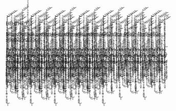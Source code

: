 HEHEHE
1̶̨̢̛͇̭̥̲̗̥̤̠̰̲͚̮̙̟͚̪͔̰̮͇̹͚̥̩̝̳̦̥̺̜̥̲̰͇̮̭̯̟̟͕͚̥̪͈̰̿̔̈́̓̌̽́̂̈́̀̀̿̌̑́̔̈́̆̓̏̈̓̍̄̋̇̃̍̈͛̀̆̊̒̄̂̇͛̍̽̈́͛̅͗̒̓͘͘̕̕̚͝ͅ

https://github.com/user-attachments/assets/a363a9ca-96a9-4be9-a60a-d6eb269d135c   

r̷̡̡̡̛̟͕̼̘̮̤̠͖̫̪͈̼͎̘͔̩̤̱̹̱̞͎̼͇̹̮̥͎̫̠͇̰̼̄̔̈́̀́̉̽̈́̏̀͗̀̋̒͗̄̓̀͐̈͛̈̓̂͗̒̓̕͘͘͜͝ͅͅa̷͖̺̻͇̻͗̾̀̊̈́͜ͅB̸̡̨̧̧̧̼̹̺͉̦͓̮̟̖̥̲̞̻̼̹̈́̆̎̃̊̂͒̋̋̊̑̏̇̄́̋̍̅͂͊̓̊̀̏̏̌̈́̓͗̀̑̕̚͘͜͝͝͝ŗ̸̢̢͓̬͖̟̘̪͖̻̲̫̱̜̠̙̠͐̒̓͂̄̋̀͛͊͗̑̏̌̌̊̀̓͂͗̅̍̎̓̐̾̑̉̄͗̚͘͘̕͜͜͝ì̶̡̠̬̱̰̫͎̙̗̖̦͚̥̟̰̠̼̤͇̝̈̍̇̆͗͂̌͐̇̍̔͗͛̏͑͛̾͒͑̀͐̉̿̿͗̀͘͜͝͝͠͝͠ͅn̵̨̧̡̧̡̡͔̻͔͚̼͖͙̰͚̼̬͇̱̟̦̻̭̠̩͉̗͉̈͒̊̽͊̽͌̀́̈́͜͜͝c̴̢̝̮̲̖̳͎̲͔̗̦̪̜̔̈́͆͗͑̓͊̌̔̌͒̓̄̈́̎̌̒̀͗͌̎̏̍͐̀̀̈͘͠͝a̵̡̢̢̛̹͍̣̲͓͙̫̦̠̤̣̩̠͖̣͍̪̯̦̦̠̻̼̬̬̞̘̼̘͛̃̐͐͋̑́̈́̐͂̌̈̀̀̓̍̄̽̏̉̓̂́̈́̑̑͂̀̉̒́̇̈́͝͝͝ͅd̵͍̗̱̖̺͚̩͇̰̹͎͖͇̦̝̥͉͎͓̀̓͂̂͜ͅȩ̴̨̢̤͔̩̘̹̜̹̠͔̰̮̭̗̻̯̱̫͕̘̜̤̲̯̞̉̓̒̎̔̿̑̓͐̾̕͠ï̷̧̢̘̳̘̥̙̺͓͇̟̪͉͍̘̬̕r̷̡̡̡̛̟͕̼̘̮̤̠͖̫̪͈̼͎̘͔̩̤̱̹̱̞͎̼͇̹̮̥͎̫̠͇̰̼̄̔̈́̀́̉̽̈́̏̀͗̀̋̒͗̄̓̀͐̈͛̈̓̂͗̒̓̕͘͘͜͝ͅͅa̷͖̺̻͇̻͗̾̀̊̈́͜ͅB̸̡̨̧̧̧̼̹̺͉̦͓̮̟̖̥̲̞̻̼̹̈́̆̎̃̊̂͒̋̋̊̑̏̇̄́̋̍̅͂͊̓̊̀̏̏̌̈́̓͗̀̑̕̚͘͜͝͝͝ŗ̸̢̢͓̬͖̟̘̪͖̻̲̫̱̜̠̙̠͐̒̓͂̄̋̀͛͊͗̑̏̌̌̊̀̓͂͗̅̍̎̓̐̾̑̉̄͗̚͘͘̕͜͜͝ì̶̡̠̬̱̰̫͎̙̗̖̦͚̥̟̰̠̼̤͇̝̈̍̇̆͗͂̌͐̇̍̔͗͛̏͑͛̾͒͑̀͐̉̿̿͗̀͘͜͝͝͠͝͠ͅn̵̨̧̡̧̡̡͔̻͔͚̼͖͙̰͚̼̬͇̱̟̦̻̭̠̩͉̗͉̈͒̊̽͊̽͌̀́̈́͜͜͝c̴̢̝̮̲̖̳͎̲͔̗̦̪̜̔̈́͆͗͑̓͊̌̔̌͒̓̄̈́̎̌̒̀͗͌̎̏̍͐̀̀̈͘͠͝a̵̡̢̢̛̹͍̣̲͓͙̫̦̠̤̣̩̠͖̣͍̪̯̦̦̠̻̼̬̬̞̘̼̘͛̃̐͐͋̑́̈́̐͂̌̈̀̀̓̍̄̽̏̉̓̂́̈́̑̑͂̀̉̒́̇̈́͝͝͝ͅd̵͍̗̱̖̺͚̩͇̰̹͎͖͇̦̝̥͉͎͓̀̓͂̂͜ͅȩ̴̨̢̤͔̩̘̹̜̹̠͔̰̮̭̗̻̯̱̫͕̘̜̤̲̯̞̉̓̒̎̔̿̑̓͐̾̕͠ï̷̧̢̘̳̘̥̙̺͓͇̟̪͉͍̘̬̕r̷̡̡̡̛̟͕̼̘̮̤̠͖̫̪͈̼͎̘͔̩̤̱̹̱̞͎̼͇̹̮̥͎̫̠͇̰̼̄̔̈́̀́̉̽̈́̏̀͗̀̋̒͗̄̓̀͐̈͛̈̓̂͗̒̓̕͘͘͜͝ͅͅa̷͖̺̻͇̻͗̾̀̊̈́͜ͅB̸̡̨̧̧̧̼̹̺͉̦͓̮̟̖̥̲̞̻̼̹̈́̆̎̃̊̂͒̋̋̊̑̏̇̄́̋̍̅͂͊̓̊̀̏̏̌̈́̓͗̀̑̕̚͘͜͝͝͝ŗ̸̢̢͓̬͖̟̘̪͖̻̲̫̱̜̠̙̠͐̒̓͂̄̋̀͛͊͗̑̏̌̌̊̀̓͂͗̅̍̎̓̐̾̑̉̄͗̚͘͘̕͜͜͝ì̶̡̠̬̱̰̫͎̙̗̖̦͚̥̟̰̠̼̤͇̝̈̍̇̆͗͂̌͐̇̍̔͗͛̏͑͛̾͒͑̀͐̉̿̿͗̀͘͜͝͝͠͝͠ͅn̵̨̧̡̧̡̡͔̻͔͚̼͖͙̰͚̼̬͇̱̟̦̻̭̠̩͉̗͉̈͒̊̽͊̽͌̀́̈́͜͜͝c̴̢̝̮̲̖̳͎̲͔̗̦̪̜̔̈́͆͗͑̓͊̌̔̌͒̓̄̈́̎̌̒̀͗͌̎̏̍͐̀̀̈͘͠͝a̵̡̢̢̛̹͍̣̲͓͙̫̦̠̤̣̩̠͖̣͍̪̯̦̦̠̻̼̬̬̞̘̼̘͛̃̐͐͋̑́̈́̐͂̌̈̀̀̓̍̄̽̏̉̓̂́̈́̑̑͂̀̉̒́̇̈́͝͝͝ͅd̵͍̗̱̖̺͚̩͇̰̹͎͖͇̦̝̥͉͎͓̀̓͂̂͜ͅȩ̴̨̢̤͔̩̘̹̜̹̠͔̰̮̭̗̻̯̱̫͕̘̜̤̲̯̞̉̓̒̎̔̿̑̓͐̾̕͠ï̷̧̢̘̳̘̥̙̺͓͇̟̪͉͍̘̬̕r̷̡̡̡̛̟͕̼̘̮̤̠͖̫̪͈̼͎̘͔̩̤̱̹̱̞͎̼͇̹̮̥͎̫̠͇̰̼̄̔̈́̀́̉̽̈́̏̀͗̀̋̒͗̄̓̀͐̈͛̈̓̂͗̒̓̕͘͘͜͝ͅͅa̷͖̺̻͇̻͗̾̀̊̈́͜ͅB̸̡̨̧̧̧̼̹̺͉̦͓̮̟̖̥̲̞̻̼̹̈́̆̎̃̊̂͒̋̋̊̑̏̇̄́̋̍̅͂͊̓̊̀̏̏̌̈́̓͗̀̑̕̚͘͜͝͝͝ŗ̸̢̢͓̬͖̟̘̪͖̻̲̫̱̜̠̙̠͐̒̓͂̄̋̀͛͊͗̑̏̌̌̊̀̓͂͗̅̍̎̓̐̾̑̉̄͗̚͘͘̕͜͜͝ì̶̡̠̬̱̰̫͎̙̗̖̦͚̥̟̰̠̼̤͇̝̈̍̇̆͗͂̌͐̇̍̔͗͛̏͑͛̾͒͑̀͐̉̿̿͗̀͘͜͝͝͠͝͠ͅn̵̨̧̡̧̡̡͔̻͔͚̼͖͙̰͚̼̬͇̱̟̦̻̭̠̩͉̗͉̈͒̊̽͊̽͌̀́̈́͜͜͝c̴̢̝̮̲̖̳͎̲͔̗̦̪̜̔̈́͆͗͑̓͊̌̔̌͒̓̄̈́̎̌̒̀͗͌̎̏̍͐̀̀̈͘͠͝a̵̡̢̢̛̹͍̣̲͓͙̫̦̠̤̣̩̠͖̣͍̪̯̦̦̠̻̼̬̬̞̘̼̘͛̃̐͐͋̑́̈́̐͂̌̈̀̀̓̍̄̽̏̉̓̂́̈́̑̑͂̀̉̒́̇̈́͝͝͝ͅd̵͍̗̱̖̺͚̩͇̰̹͎͖͇̦̝̥͉͎͓̀̓͂̂͜ͅȩ̴̨̢̤͔̩̘̹̜̹̠͔̰̮̭̗̻̯̱̫͕̘̜̤̲̯̞̉̓̒̎̔̿̑̓͐̾̕͠ï̷̧̢̘̳̘̥̙̺͓͇̟̪͉͍̘̬̕r̷̡̡̡̛̟͕̼̘̮̤̠͖̫̪͈̼͎̘͔̩̤̱̹̱̞͎̼͇̹̮̥͎̫̠͇̰̼̄̔̈́̀́̉̽̈́̏̀͗̀̋̒͗̄̓̀͐̈͛̈̓̂͗̒̓̕͘͘͜͝ͅͅa̷͖̺̻͇̻͗̾̀̊̈́͜ͅB̸̡̨̧̧̧̼̹̺͉̦͓̮̟̖̥̲̞̻̼̹̈́̆̎̃̊̂͒̋̋̊̑̏̇̄́̋̍̅͂͊̓̊̀̏̏̌̈́̓͗̀̑̕̚͘͜͝͝͝ŗ̸̢̢͓̬͖̟̘̪͖̻̲̫̱̜̠̙̠͐̒̓͂̄̋̀͛͊͗̑̏̌̌̊̀̓͂͗̅̍̎̓̐̾̑̉̄͗̚͘͘̕͜͜͝ì̶̡̠̬̱̰̫͎̙̗̖̦͚̥̟̰̠̼̤͇̝̈̍̇̆͗͂̌͐̇̍̔͗͛̏͑͛̾͒͑̀͐̉̿̿͗̀͘͜͝͝͠͝͠ͅn̵̨̧̡̧̡̡͔̻͔͚̼͖͙̰͚̼̬͇̱̟̦̻̭̠̩͉̗͉̈͒̊̽͊̽͌̀́̈́͜͜͝c̴̢̝̮̲̖̳͎̲͔̗̦̪̜̔̈́͆͗͑̓͊̌̔̌͒̓̄̈́̎̌̒̀͗͌̎̏̍͐̀̀̈͘͠͝a̵̡̢̢̛̹͍̣̲͓͙̫̦̠̤̣̩̠͖̣͍̪̯̦̦̠̻̼̬̬̞̘̼̘͛̃̐͐͋̑́̈́̐͂̌̈̀̀̓̍̄̽̏̉̓̂́̈́̑̑͂̀̉̒́̇̈́͝͝͝ͅd̵͍̗̱̖̺͚̩͇̰̹͎͖͇̦̝̥͉͎͓̀̓͂̂͜ͅȩ̴̨̢̤͔̩̘̹̜̹̠͔̰̮̭̗̻̯̱̫͕̘̜̤̲̯̞̉̓̒̎̔̿̑̓͐̾̕͠ï̷̧̢̘̳̘̥̙̺͓͇̟̪͉͍̘̬̕r̷̡̡̡̛̟͕̼̘̮̤̠͖̫̪͈̼͎̘͔̩̤̱̹̱̞͎̼͇̹̮̥͎̫̠͇̰̼̄̔̈́̀́̉̽̈́̏̀͗̀̋̒͗̄̓̀͐̈͛̈̓̂͗̒̓̕͘͘͜͝ͅͅa̷͖̺̻͇̻͗̾̀̊̈́͜ͅB̸̡̨̧̧̧̼̹̺͉̦͓̮̟̖̥̲̞̻̼̹̈́̆̎̃̊̂͒̋̋̊̑̏̇̄́̋̍̅͂͊̓̊̀̏̏̌̈́̓͗̀̑̕̚͘͜͝͝͝ŗ̸̢̢͓̬͖̟̘̪͖̻̲̫̱̜̠̙̠͐̒̓͂̄̋̀͛͊͗̑̏̌̌̊̀̓͂͗̅̍̎̓̐̾̑̉̄͗̚͘͘̕͜͜͝ì̶̡̠̬̱̰̫͎̙̗̖̦͚̥̟̰̠̼̤͇̝̈̍̇̆͗͂̌͐̇̍̔͗͛̏͑͛̾͒͑̀͐̉̿̿͗̀͘͜͝͝͠͝͠ͅn̵̨̧̡̧̡̡͔̻͔͚̼͖͙̰͚̼̬͇̱̟̦̻̭̠̩͉̗͉̈͒̊̽͊̽͌̀́̈́͜͜͝c̴̢̝̮̲̖̳͎̲͔̗̦̪̜̔̈́͆͗͑̓͊̌̔̌͒̓̄̈́̎̌̒̀͗͌̎̏̍͐̀̀̈͘͠͝a̵̡̢̢̛̹͍̣̲͓͙̫̦̠̤̣̩̠͖̣͍̪̯̦̦̠̻̼̬̬̞̘̼̘͛̃̐͐͋̑́̈́̐͂̌̈̀̀̓̍̄̽̏̉̓̂́̈́̑̑͂̀̉̒́̇̈́͝͝͝ͅd̵͍̗̱̖̺͚̩͇̰̹͎͖͇̦̝̥͉͎͓̀̓͂̂͜ͅȩ̴̨̢̤͔̩̘̹̜̹̠͔̰̮̭̗̻̯̱̫͕̘̜̤̲̯̞̉̓̒̎̔̿̑̓͐̾̕͠ï̷̧̢̘̳̘̥̙̺͓͇̟̪͉͍̘̬̕r̷̡̡̡̛̟͕̼̘̮̤̠͖̫̪͈̼͎̘͔̩̤̱̹̱̞͎̼͇̹̮̥͎̫̠͇̰̼̄̔̈́̀́̉̽̈́̏̀͗̀̋̒͗̄̓̀͐̈͛̈̓̂͗̒̓̕͘͘͜͝ͅͅa̷͖̺̻͇̻͗̾̀̊̈́͜ͅB̸̡̨̧̧̧̼̹̺͉̦͓̮̟̖̥̲̞̻̼̹̈́̆̎̃̊̂͒̋̋̊̑̏̇̄́̋̍̅͂͊̓̊̀̏̏̌̈́̓͗̀̑̕̚͘͜͝͝͝ŗ̸̢̢͓̬͖̟̘̪͖̻̲̫̱̜̠̙̠͐̒̓͂̄̋̀͛͊͗̑̏̌̌̊̀̓͂͗̅̍̎̓̐̾̑̉̄͗̚͘͘̕͜͜͝ì̶̡̠̬̱̰̫͎̙̗̖̦͚̥̟̰̠̼̤͇̝̈̍̇̆͗͂̌͐̇̍̔͗͛̏͑͛̾͒͑̀͐̉̿̿͗̀͘͜͝͝͠͝͠ͅn̵̨̧̡̧̡̡͔̻͔͚̼͖͙̰͚̼̬͇̱̟̦̻̭̠̩͉̗͉̈͒̊̽͊̽͌̀́̈́͜͜͝c̴̢̝̮̲̖̳͎̲͔̗̦̪̜̔̈́͆͗͑̓͊̌̔̌͒̓̄̈́̎̌̒̀͗͌̎̏̍͐̀̀̈͘͠͝a̵̡̢̢̛̹͍̣̲͓͙̫̦̠̤̣̩̠͖̣͍̪̯̦̦̠̻̼̬̬̞̘̼̘͛̃̐͐͋̑́̈́̐͂̌̈̀̀̓̍̄̽̏̉̓̂́̈́̑̑͂̀̉̒́̇̈́͝͝͝ͅd̵͍̗̱̖̺͚̩͇̰̹͎͖͇̦̝̥͉͎͓̀̓͂̂͜ͅȩ̴̨̢̤͔̩̘̹̜̹̠͔̰̮̭̗̻̯̱̫͕̘̜̤̲̯̞̉̓̒̎̔̿̑̓͐̾̕͠ï̷̧̢̘̳̘̥̙̺͓͇̟̪͉͍̘̬̕r̷̡̡̡̛̟͕̼̘̮̤̠͖̫̪͈̼͎̘͔̩̤̱̹̱̞͎̼͇̹̮̥͎̫̠͇̰̼̄̔̈́̀́̉̽̈́̏̀͗̀̋̒͗̄̓̀͐̈͛̈̓̂͗̒̓̕͘͘͜͝ͅͅa̷͖̺̻͇̻͗̾̀̊̈́͜ͅB̸̡̨̧̧̧̼̹̺͉̦͓̮̟̖̥̲̞̻̼̹̈́̆̎̃̊̂͒̋̋̊̑̏̇̄́̋̍̅͂͊̓̊̀̏̏̌̈́̓͗̀̑̕̚͘͜͝͝͝ŗ̸̢̢͓̬͖̟̘̪͖̻̲̫̱̜̠̙̠͐̒̓͂̄̋̀͛͊͗̑̏̌̌̊̀̓͂͗̅̍̎̓̐̾̑̉̄͗̚͘͘̕͜͜͝ì̶̡̠̬̱̰̫͎̙̗̖̦͚̥̟̰̠̼̤͇̝̈̍̇̆͗͂̌͐̇̍̔͗͛̏͑͛̾͒͑̀͐̉̿̿͗̀͘͜͝͝͠͝͠ͅn̵̨̧̡̧̡̡͔̻͔͚̼͖͙̰͚̼̬͇̱̟̦̻̭̠̩͉̗͉̈͒̊̽͊̽͌̀́̈́͜͜͝c̴̢̝̮̲̖̳͎̲͔̗̦̪̜̔̈́͆͗͑̓͊̌̔̌͒̓̄̈́̎̌̒̀͗͌̎̏̍͐̀̀̈͘͠͝a̵̡̢̢̛̹͍̣̲͓͙̫̦̠̤̣̩̠͖̣͍̪̯̦̦̠̻̼̬̬̞̘̼̘͛̃̐͐͋̑́̈́̐͂̌̈̀̀̓̍̄̽̏̉̓̂́̈́̑̑͂̀̉̒́̇̈́͝͝͝ͅd̵͍̗̱̖̺͚̩͇̰̹͎͖͇̦̝̥͉͎͓̀̓͂̂͜ͅȩ̴̨̢̤͔̩̘̹̜̹̠͔̰̮̭̗̻̯̱̫͕̘̜̤̲̯̞̉̓̒̎̔̿̑̓͐̾̕͠ï̷̧̢̘̳̘̥̙̺͓͇̟̪͉͍̘̬̕r̷̡̡̡̛̟͕̼̘̮̤̠͖̫̪͈̼͎̘͔̩̤̱̹̱̞͎̼͇̹̮̥͎̫̠͇̰̼̄̔̈́̀́̉̽̈́̏̀͗̀̋̒͗̄̓̀͐̈͛̈̓̂͗̒̓̕͘͘͜͝ͅͅa̷͖̺̻͇̻͗̾̀̊̈́͜ͅB̸̡̨̧̧̧̼̹̺͉̦͓̮̟̖̥̲̞̻̼̹̈́̆̎̃̊̂͒̋̋̊̑̏̇̄́̋̍̅͂͊̓̊̀̏̏̌̈́̓͗̀̑̕̚͘͜͝͝͝ŗ̸̢̢͓̬͖̟̘̪͖̻̲̫̱̜̠̙̠͐̒̓͂̄̋̀͛͊͗̑̏̌̌̊̀̓͂͗̅̍̎̓̐̾̑̉̄͗̚͘͘̕͜͜͝ì̶̡̠̬̱̰̫͎̙̗̖̦͚̥̟̰̠̼̤͇̝̈̍̇̆͗͂̌͐̇̍̔͗͛̏͑͛̾͒͑̀͐̉̿̿͗̀͘͜͝͝͠͝͠ͅn̵̨̧̡̧̡̡͔̻͔͚̼͖͙̰͚̼̬͇̱̟̦̻̭̠̩͉̗͉̈͒̊̽͊̽͌̀́̈́͜͜͝c̴̢̝̮̲̖̳͎̲͔̗̦̪̜̔̈́͆͗͑̓͊̌̔̌͒̓̄̈́̎̌̒̀͗͌̎̏̍͐̀̀̈͘͠͝a̵̡̢̢̛̹͍̣̲͓͙̫̦̠̤̣̩̠͖̣͍̪̯̦̦̠̻̼̬̬̞̘̼̘͛̃̐͐͋̑́̈́̐͂̌̈̀̀̓̍̄̽̏̉̓̂́̈́̑̑͂̀̉̒́̇̈́͝͝͝ͅd̵͍̗̱̖̺͚̩͇̰̹͎͖͇̦̝̥͉͎͓̀̓͂̂͜ͅȩ̴̨̢̤͔̩̘̹̜̹̠͔̰̮̭̗̻̯̱̫͕̘̜̤̲̯̞̉̓̒̎̔̿̑̓͐̾̕͠ï̷̧̢̘̳̘̥̙̺͓͇̟̪͉͍̘̬̕r̷̡̡̡̛̟͕̼̘̮̤̠͖̫̪͈̼͎̘͔̩̤̱̹̱̞͎̼͇̹̮̥͎̫̠͇̰̼̄̔̈́̀́̉̽̈́̏̀͗̀̋̒͗̄̓̀͐̈͛̈̓̂͗̒̓̕͘͘͜͝ͅͅa̷͖̺̻͇̻͗̾̀̊̈́͜ͅB̸̡̨̧̧̧̼̹̺͉̦͓̮̟̖̥̲̞̻̼̹̈́̆̎̃̊̂͒̋̋̊̑̏̇̄́̋̍̅͂͊̓̊̀̏̏̌̈́̓͗̀̑̕̚͘͜͝͝͝ŗ̸̢̢͓̬͖̟̘̪͖̻̲̫̱̜̠̙̠͐̒̓͂̄̋̀͛͊͗̑̏̌̌̊̀̓͂͗̅̍̎̓̐̾̑̉̄͗̚͘͘̕͜͜͝ì̶̡̠̬̱̰̫͎̙̗̖̦͚̥̟̰̠̼̤͇̝̈̍̇̆͗͂̌͐̇̍̔͗͛̏͑͛̾͒͑̀͐̉̿̿͗̀͘͜͝͝͠͝͠ͅn̵̨̧̡̧̡̡͔̻͔͚̼͖͙̰͚̼̬͇̱̟̦̻̭̠̩͉̗͉̈͒̊̽͊̽͌̀́̈́͜͜͝c̴̢̝̮̲̖̳͎̲͔̗̦̪̜̔̈́͆͗͑̓͊̌̔̌͒̓̄̈́̎̌̒̀͗͌̎̏̍͐̀̀̈͘͠͝a̵̡̢̢̛̹͍̣̲͓͙̫̦̠̤̣̩̠͖̣͍̪̯̦̦̠̻̼̬̬̞̘̼̘͛̃̐͐͋̑́̈́̐͂̌̈̀̀̓̍̄̽̏̉̓̂́̈́̑̑͂̀̉̒́̇̈́͝͝͝ͅd̵͍̗̱̖̺͚̩͇̰̹͎͖͇̦̝̥͉͎͓̀̓͂̂͜ͅȩ̴̨̢̤͔̩̘̹̜̹̠͔̰̮̭̗̻̯̱̫͕̘̜̤̲̯̞̉̓̒̎̔̿̑̓͐̾̕͠ï̷̧̢̘̳̘̥̙̺͓͇̟̪͉͍̘̬̕r̷̡̡̡̛̟͕̼̘̮̤̠͖̫̪͈̼͎̘͔̩̤̱̹̱̞͎̼͇̹̮̥͎̫̠͇̰̼̄̔̈́̀́̉̽̈́̏̀͗̀̋̒͗̄̓̀͐̈͛̈̓̂͗̒̓̕͘͘͜͝ͅͅa̷͖̺̻͇̻͗̾̀̊̈́͜ͅB̸̡̨̧̧̧̼̹̺͉̦͓̮̟̖̥̲̞̻̼̹̈́̆̎̃̊̂͒̋̋̊̑̏̇̄́̋̍̅͂͊̓̊̀̏̏̌̈́̓͗̀̑̕̚͘͜͝͝͝ŗ̸̢̢͓̬͖̟̘̪͖̻̲̫̱̜̠̙̠͐̒̓͂̄̋̀͛͊͗̑̏̌̌̊̀̓͂͗̅̍̎̓̐̾̑̉̄͗̚͘͘̕͜͜͝ì̶̡̠̬̱̰̫͎̙̗̖̦͚̥̟̰̠̼̤͇̝̈̍̇̆͗͂̌͐̇̍̔͗͛̏͑͛̾͒͑̀͐̉̿̿͗̀͘͜͝͝͠͝͠ͅn̵̨̧̡̧̡̡͔̻͔͚̼͖͙̰͚̼̬͇̱̟̦̻̭̠̩͉̗͉̈͒̊̽͊̽͌̀́̈́͜͜͝c̴̢̝̮̲̖̳͎̲͔̗̦̪̜̔̈́͆͗͑̓͊̌̔̌͒̓̄̈́̎̌̒̀͗͌̎̏̍͐̀̀̈͘͠͝a̵̡̢̢̛̹͍̣̲͓͙̫̦̠̤̣̩̠͖̣͍̪̯̦̦̠̻̼̬̬̞̘̼̘͛̃̐͐͋̑́̈́̐͂̌̈̀̀̓̍̄̽̏̉̓̂́̈́̑̑͂̀̉̒́̇̈́͝͝͝ͅd̵͍̗̱̖̺͚̩͇̰̹͎͖͇̦̝̥͉͎͓̀̓͂̂͜ͅȩ̴̨̢̤͔̩̘̹̜̹̠͔̰̮̭̗̻̯̱̫͕̘̜̤̲̯̞̉̓̒̎̔̿̑̓͐̾̕͠ï̷̧̢̘̳̘̥̙̺͓͇̟̪͉͍̘̬̕r̷̡̡̡̛̟͕̼̘̮̤̠͖̫̪͈̼͎̘͔̩̤̱̹̱̞͎̼͇̹̮̥͎̫̠͇̰̼̄̔̈́̀́̉̽̈́̏̀͗̀̋̒͗̄̓̀͐̈͛̈̓̂͗̒̓̕͘͘͜͝ͅͅa̷͖̺̻͇̻͗̾̀̊̈́͜ͅB̸̡̨̧̧̧̼̹̺͉̦͓̮̟̖̥̲̞̻̼̹̈́̆̎̃̊̂͒̋̋̊̑̏̇̄́̋̍̅͂͊̓̊̀̏̏̌̈́̓͗̀̑̕̚͘͜͝͝͝ŗ̸̢̢͓̬͖̟̘̪͖̻̲̫̱̜̠̙̠͐̒̓͂̄̋̀͛͊͗̑̏̌̌̊̀̓͂͗̅̍̎̓̐̾̑̉̄͗̚͘͘̕͜͜͝ì̶̡̠̬̱̰̫͎̙̗̖̦͚̥̟̰̠̼̤͇̝̈̍̇̆͗͂̌͐̇̍̔͗͛̏͑͛̾͒͑̀͐̉̿̿͗̀͘͜͝͝͠͝͠ͅn̵̨̧̡̧̡̡͔̻͔͚̼͖͙̰͚̼̬͇̱̟̦̻̭̠̩͉̗͉̈͒̊̽͊̽͌̀́̈́͜͜͝c̴̢̝̮̲̖̳͎̲͔̗̦̪̜̔̈́͆͗͑̓͊̌̔̌͒̓̄̈́̎̌̒̀͗͌̎̏̍͐̀̀̈͘͠͝a̵̡̢̢̛̹͍̣̲͓͙̫̦̠̤̣̩̠͖̣͍̪̯̦̦̠̻̼̬̬̞̘̼̘͛̃̐͐͋̑́̈́̐͂̌̈̀̀̓̍̄̽̏̉̓̂́̈́̑̑͂̀̉̒́̇̈́͝͝͝ͅd̵͍̗̱̖̺͚̩͇̰̹͎͖͇̦̝̥͉͎͓̀̓͂̂͜ͅȩ̴̨̢̤͔̩̘̹̜̹̠͔̰̮̭̗̻̯̱̫͕̘̜̤̲̯̞̉̓̒̎̔̿̑̓͐̾̕͠ï̷̧̢̘̳̘̥̙̺͓͇̟̪͉͍̘̬̕r̷̡̡̡̛̟͕̼̘̮̤̠͖̫̪͈̼͎̘͔̩̤̱̹̱̞͎̼͇̹̮̥͎̫̠͇̰̼̄̔̈́̀́̉̽̈́̏̀͗̀̋̒͗̄̓̀͐̈͛̈̓̂͗̒̓̕͘͘͜͝ͅͅa̷͖̺̻͇̻͗̾̀̊̈́͜ͅB̸̡̨̧̧̧̼̹̺͉̦͓̮̟̖̥̲̞̻̼̹̈́̆̎̃̊̂͒̋̋̊̑̏̇̄́̋̍̅͂͊̓̊̀̏̏̌̈́̓͗̀̑̕̚͘͜͝͝͝ŗ̸̢̢͓̬͖̟̘̪͖̻̲̫̱̜̠̙̠͐̒̓͂̄̋̀͛͊͗̑̏̌̌̊̀̓͂͗̅̍̎̓̐̾̑̉̄͗̚͘͘̕͜͜͝ì̶̡̠̬̱̰̫͎̙̗̖̦͚̥̟̰̠̼̤͇̝̈̍̇̆͗͂̌͐̇̍̔͗͛̏͑͛̾͒͑̀͐̉̿̿͗̀͘͜͝͝͠͝͠ͅn̵̨̧̡̧̡̡͔̻͔͚̼͖͙̰͚̼̬͇̱̟̦̻̭̠̩͉̗͉̈͒̊̽͊̽͌̀́̈́͜͜͝c̴̢̝̮̲̖̳͎̲͔̗̦̪̜̔̈́͆͗͑̓͊̌̔̌͒̓̄̈́̎̌̒̀͗͌̎̏̍͐̀̀̈͘͠͝a̵̡̢̢̛̹͍̣̲͓͙̫̦̠̤̣̩̠͖̣͍̪̯̦̦̠̻̼̬̬̞̘̼̘͛̃̐͐͋̑́̈́̐͂̌̈̀̀̓̍̄̽̏̉̓̂́̈́̑̑͂̀̉̒́̇̈́͝͝͝ͅd̵͍̗̱̖̺͚̩͇̰̹͎͖͇̦̝̥͉͎͓̀̓͂̂͜ͅȩ̴̨̢̤͔̩̘̹̜̹̠͔̰̮̭̗̻̯̱̫͕̘̜̤̲̯̞̉̓̒̎̔̿̑̓͐̾̕͠ï̷̧̢̘̳̘̥̙̺͓͇̟̪͉͍̘̬̕r̷̡̡̡̛̟͕̼̘̮̤̠͖̫̪͈̼͎̘͔̩̤̱̹̱̞͎̼͇̹̮̥͎̫̠͇̰̼̄̔̈́̀́̉̽̈́̏̀͗̀̋̒͗̄̓̀͐̈͛̈̓̂͗̒̓̕͘͘͜͝ͅͅa̷͖̺̻͇̻͗̾̀̊̈́͜ͅB̸̡̨̧̧̧̼̹̺͉̦͓̮̟̖̥̲̞̻̼̹̈́̆̎̃̊̂͒̋̋̊̑̏̇̄́̋̍̅͂͊̓̊̀̏̏̌̈́̓͗̀̑̕̚͘͜͝͝͝ŗ̸̢̢͓̬͖̟̘̪͖̻̲̫̱̜̠̙̠͐̒̓͂̄̋̀͛͊͗̑̏̌̌̊̀̓͂͗̅̍̎̓̐̾̑̉̄͗̚͘͘̕͜͜͝ì̶̡̠̬̱̰̫͎̙̗̖̦͚̥̟̰̠̼̤͇̝̈̍̇̆͗͂̌͐̇̍̔͗͛̏͑͛̾͒͑̀͐̉̿̿͗̀͘͜͝͝͠͝͠ͅn̵̨̧̡̧̡̡͔̻͔͚̼͖͙̰͚̼̬͇̱̟̦̻̭̠̩͉̗͉̈͒̊̽͊̽͌̀́̈́͜͜͝c̴̢̝̮̲̖̳͎̲͔̗̦̪̜̔̈́͆͗͑̓͊̌̔̌͒̓̄̈́̎̌̒̀͗͌̎̏̍͐̀̀̈͘͠͝a̵̡̢̢̛̹͍̣̲͓͙̫̦̠̤̣̩̠͖̣͍̪̯̦̦̠̻̼̬̬̞̘̼̘͛̃̐͐͋̑́̈́̐͂̌̈̀̀̓̍̄̽̏̉̓̂́̈́̑̑͂̀̉̒́̇̈́͝͝͝ͅd̵͍̗̱̖̺͚̩͇̰̹͎͖͇̦̝̥͉͎͓̀̓͂̂͜ͅȩ̴̨̢̤͔̩̘̹̜̹̠͔̰̮̭̗̻̯̱̫͕̘̜̤̲̯̞̉̓̒̎̔̿̑̓͐̾̕͠ï̷̧̢̘̳̘̥̙̺͓͇̟̪͉͍̘̬̕r̷̡̡̡̛̟͕̼̘̮̤̠͖̫̪͈̼͎̘͔̩̤̱̹̱̞͎̼͇̹̮̥͎̫̠͇̰̼̄̔̈́̀́̉̽̈́̏̀͗̀̋̒͗̄̓̀͐̈͛̈̓̂͗̒̓̕͘͘͜͝ͅͅa̷͖̺̻͇̻͗̾̀̊̈́͜ͅB̸̡̨̧̧̧̼̹̺͉̦͓̮̟̖̥̲̞̻̼̹̈́̆̎̃̊̂͒̋̋̊̑̏̇̄́̋̍̅͂͊̓̊̀̏̏̌̈́̓͗̀̑̕̚͘͜͝͝͝ŗ̸̢̢͓̬͖̟̘̪͖̻̲̫̱̜̠̙̠͐̒̓͂̄̋̀͛͊͗̑̏̌̌̊̀̓͂͗̅̍̎̓̐̾̑̉̄͗̚͘͘̕͜͜͝ì̶̡̠̬̱̰̫͎̙̗̖̦͚̥̟̰̠̼̤͇̝̈̍̇̆͗͂̌͐̇̍̔͗͛̏͑͛̾͒͑̀͐̉̿̿͗̀͘͜͝͝͠͝͠ͅn̵̨̧̡̧̡̡͔̻͔͚̼͖͙̰͚̼̬͇̱̟̦̻̭̠̩͉̗͉̈͒̊̽͊̽͌̀́̈́͜͜͝c̴̢̝̮̲̖̳͎̲͔̗̦̪̜̔̈́͆͗͑̓͊̌̔̌͒̓̄̈́̎̌̒̀͗͌̎̏̍͐̀̀̈͘͠͝a̵̡̢̢̛̹͍̣̲͓͙̫̦̠̤̣̩̠͖̣͍̪̯̦̦̠̻̼̬̬̞̘̼̘͛̃̐͐͋̑́̈́̐͂̌̈̀̀̓̍̄̽̏̉̓̂́̈́̑̑͂̀̉̒́̇̈́͝͝͝ͅd̵͍̗̱̖̺͚̩͇̰̹͎͖͇̦̝̥͉͎͓̀̓͂̂͜ͅȩ̴̨̢̤͔̩̘̹̜̹̠͔̰̮̭̗̻̯̱̫͕̘̜̤̲̯̞̉̓̒̎̔̿̑̓͐̾̕͠ï̷̧̢̘̳̘̥̙̺͓͇̟̪͉͍̘̬̕r̷̡̡̡̛̟͕̼̘̮̤̠͖̫̪͈̼͎̘͔̩̤̱̹̱̞͎̼͇̹̮̥͎̫̠͇̰̼̄̔̈́̀́̉̽̈́̏̀͗̀̋̒͗̄̓̀͐̈͛̈̓̂͗̒̓̕͘͘͜͝ͅͅa̷͖̺̻͇̻͗̾̀̊̈́͜ͅB̸̡̨̧̧̧̼̹̺͉̦͓̮̟̖̥̲̞̻̼̹̈́̆̎̃̊̂͒̋̋̊̑̏̇̄́̋̍̅͂͊̓̊̀̏̏̌̈́̓͗̀̑̕̚͘͜͝͝͝ŗ̸̢̢͓̬͖̟̘̪͖̻̲̫̱̜̠̙̠͐̒̓͂̄̋̀͛͊͗̑̏̌̌̊̀̓͂͗̅̍̎̓̐̾̑̉̄͗̚͘͘̕͜͜͝ì̶̡̠̬̱̰̫͎̙̗̖̦͚̥̟̰̠̼̤͇̝̈̍̇̆͗͂̌͐̇̍̔͗͛̏͑͛̾͒͑̀͐̉̿̿͗̀͘͜͝͝͠͝͠ͅn̵̨̧̡̧̡̡͔̻͔͚̼͖͙̰͚̼̬͇̱̟̦̻̭̠̩͉̗͉̈͒̊̽͊̽͌̀́̈́͜͜͝c̴̢̝̮̲̖̳͎̲͔̗̦̪̜̔̈́͆͗͑̓͊̌̔̌͒̓̄̈́̎̌̒̀͗͌̎̏̍͐̀̀̈͘͠͝a̵̡̢̢̛̹͍̣̲͓͙̫̦̠̤̣̩̠͖̣͍̪̯̦̦̠̻̼̬̬̞̘̼̘͛̃̐͐͋̑́̈́̐͂̌̈̀̀̓̍̄̽̏̉̓̂́̈́̑̑͂̀̉̒́̇̈́͝͝͝ͅd̵͍̗̱̖̺͚̩͇̰̹͎͖͇̦̝̥͉͎͓̀̓͂̂͜ͅȩ̴̨̢̤͔̩̘̹̜̹̠͔̰̮̭̗̻̯̱̫͕̘̜̤̲̯̞̉̓̒̎̔̿̑̓͐̾̕͠ï̷̧̢̘̳̘̥̙̺͓͇̟̪͉͍̘̬̕r̷̡̡̡̛̟͕̼̘̮̤̠͖̫̪͈̼͎̘͔̩̤̱̹̱̞͎̼͇̹̮̥͎̫̠͇̰̼̄̔̈́̀́̉̽̈́̏̀͗̀̋̒͗̄̓̀͐̈͛̈̓̂͗̒̓̕͘͘͜͝ͅͅa̷͖̺̻͇̻͗̾̀̊̈́͜ͅB̸̡̨̧̧̧̼̹̺͉̦͓̮̟̖̥̲̞̻̼̹̈́̆̎̃̊̂͒̋̋̊̑̏̇̄́̋̍̅͂͊̓̊̀̏̏̌̈́̓͗̀̑̕̚͘͜͝͝͝ŗ̸̢̢͓̬͖̟̘̪͖̻̲̫̱̜̠̙̠͐̒̓͂̄̋̀͛͊͗̑̏̌̌̊̀̓͂͗̅̍̎̓̐̾̑̉̄͗̚͘͘̕͜͜͝ì̶̡̠̬̱̰̫͎̙̗̖̦͚̥̟̰̠̼̤͇̝̈̍̇̆͗͂̌͐̇̍̔͗͛̏͑͛̾͒͑̀͐̉̿̿͗̀͘͜͝͝͠͝͠ͅn̵̨̧̡̧̡̡͔̻͔͚̼͖͙̰͚̼̬͇̱̟̦̻̭̠̩͉̗͉̈͒̊̽͊̽͌̀́̈́͜͜͝c̴̢̝̮̲̖̳͎̲͔̗̦̪̜̔̈́͆͗͑̓͊̌̔̌͒̓̄̈́̎̌̒̀͗͌̎̏̍͐̀̀̈͘͠͝a̵̡̢̢̛̹͍̣̲͓͙̫̦̠̤̣̩̠͖̣͍̪̯̦̦̠̻̼̬̬̞̘̼̘͛̃̐͐͋̑́̈́̐͂̌̈̀̀̓̍̄̽̏̉̓̂́̈́̑̑͂̀̉̒́̇̈́͝͝͝ͅd̵͍̗̱̖̺͚̩͇̰̹͎͖͇̦̝̥͉͎͓̀̓͂̂͜ͅȩ̴̨̢̤͔̩̘̹̜̹̠͔̰̮̭̗̻̯̱̫͕̘̜̤̲̯̞̉̓̒̎̔̿̑̓͐̾̕͠ï̷̧̢̘̳̘̥̙̺͓͇̟̪͉͍̘̬̕r̷̡̡̡̛̟͕̼̘̮̤̠͖̫̪͈̼͎̘͔̩̤̱̹̱̞͎̼͇̹̮̥͎̫̠͇̰̼̄̔̈́̀́̉̽̈́̏̀͗̀̋̒͗̄̓̀͐̈͛̈̓̂͗̒̓̕͘͘͜͝ͅͅa̷͖̺̻͇̻͗̾̀̊̈́͜ͅB̸̡̨̧̧̧̼̹̺͉̦͓̮̟̖̥̲̞̻̼̹̈́̆̎̃̊̂͒̋̋̊̑̏̇̄́̋̍̅͂͊̓̊̀̏̏̌̈́̓͗̀̑̕̚͘͜͝͝͝ŗ̸̢̢͓̬͖̟̘̪͖̻̲̫̱̜̠̙̠͐̒̓͂̄̋̀͛͊͗̑̏̌̌̊̀̓͂͗̅̍̎̓̐̾̑̉̄͗̚͘͘̕͜͜͝ì̶̡̠̬̱̰̫͎̙̗̖̦͚̥̟̰̠̼̤͇̝̈̍̇̆͗͂̌͐̇̍̔͗͛̏͑͛̾͒͑̀͐̉̿̿͗̀͘͜͝͝͠͝͠ͅn̵̨̧̡̧̡̡͔̻͔͚̼͖͙̰͚̼̬͇̱̟̦̻̭̠̩͉̗͉̈͒̊̽͊̽͌̀́̈́͜͜͝c̴̢̝̮̲̖̳͎̲͔̗̦̪̜̔̈́͆͗͑̓͊̌̔̌͒̓̄̈́̎̌̒̀͗͌̎̏̍͐̀̀̈͘͠͝a̵̡̢̢̛̹͍̣̲͓͙̫̦̠̤̣̩̠͖̣͍̪̯̦̦̠̻̼̬̬̞̘̼̘͛̃̐͐͋̑́̈́̐͂̌̈̀̀̓̍̄̽̏̉̓̂́̈́̑̑͂̀̉̒́̇̈́͝͝͝ͅd̵͍̗̱̖̺͚̩͇̰̹͎͖͇̦̝̥͉͎͓̀̓͂̂͜ͅȩ̴̨̢̤͔̩̘̹̜̹̠͔̰̮̭̗̻̯̱̫͕̘̜̤̲̯̞̉̓̒̎̔̿̑̓͐̾̕͠ï̷̧̢̘̳̘̥̙̺͓͇̟̪͉͍̘̬̕r̷̡̡̡̛̟͕̼̘̮̤̠͖̫̪͈̼͎̘͔̩̤̱̹̱̞͎̼͇̹̮̥͎̫̠͇̰̼̄̔̈́̀́̉̽̈́̏̀͗̀̋̒͗̄̓̀͐̈͛̈̓̂͗̒̓̕͘͘͜͝ͅͅa̷͖̺̻͇̻͗̾̀̊̈́͜ͅB̸̡̨̧̧̧̼̹̺͉̦͓̮̟̖̥̲̞̻̼̹̈́̆̎̃̊̂͒̋̋̊̑̏̇̄́̋̍̅͂͊̓̊̀̏̏̌̈́̓͗̀̑̕̚͘͜͝͝͝ŗ̸̢̢͓̬͖̟̘̪͖̻̲̫̱̜̠̙̠͐̒̓͂̄̋̀͛͊͗̑̏̌̌̊̀̓͂͗̅̍̎̓̐̾̑̉̄͗̚͘͘̕͜͜͝ì̶̡̠̬̱̰̫͎̙̗̖̦͚̥̟̰̠̼̤͇̝̈̍̇̆͗͂̌͐̇̍̔͗͛̏͑͛̾͒͑̀͐̉̿̿͗̀͘͜͝͝͠͝͠ͅn̵̨̧̡̧̡̡͔̻͔͚̼͖͙̰͚̼̬͇̱̟̦̻̭̠̩͉̗͉̈͒̊̽͊̽͌̀́̈́͜͜͝c̴̢̝̮̲̖̳͎̲͔̗̦̪̜̔̈́͆͗͑̓͊̌̔̌͒̓̄̈́̎̌̒̀͗͌̎̏̍͐̀̀̈͘͠͝a̵̡̢̢̛̹͍̣̲͓͙̫̦̠̤̣̩̠͖̣͍̪̯̦̦̠̻̼̬̬̞̘̼̘͛̃̐͐͋̑́̈́̐͂̌̈̀̀̓̍̄̽̏̉̓̂́̈́̑̑͂̀̉̒́̇̈́͝͝͝ͅd̵͍̗̱̖̺͚̩͇̰̹͎͖͇̦̝̥͉͎͓̀̓͂̂͜ͅȩ̴̨̢̤͔̩̘̹̜̹̠͔̰̮̭̗̻̯̱̫͕̘̜̤̲̯̞̉̓̒̎̔̿̑̓͐̾̕͠ï̷̧̢̘̳̘̥̙̺͓͇̟̪͉͍̘̬̕r̷̡̡̡̛̟͕̼̘̮̤̠͖̫̪͈̼͎̘͔̩̤̱̹̱̞͎̼͇̹̮̥͎̫̠͇̰̼̄̔̈́̀́̉̽̈́̏̀͗̀̋̒͗̄̓̀͐̈͛̈̓̂͗̒̓̕͘͘͜͝ͅͅa̷͖̺̻͇̻͗̾̀̊̈́͜ͅB̸̡̨̧̧̧̼̹̺͉̦͓̮̟̖̥̲̞̻̼̹̈́̆̎̃̊̂͒̋̋̊̑̏̇̄́̋̍̅͂͊̓̊̀̏̏̌̈́̓͗̀̑̕̚͘͜͝͝͝ŗ̸̢̢͓̬͖̟̘̪͖̻̲̫̱̜̠̙̠͐̒̓͂̄̋̀͛͊͗̑̏̌̌̊̀̓͂͗̅̍̎̓̐̾̑̉̄͗̚͘͘̕͜͜͝ì̶̡̠̬̱̰̫͎̙̗̖̦͚̥̟̰̠̼̤͇̝̈̍̇̆͗͂̌͐̇̍̔͗͛̏͑͛̾͒͑̀͐̉̿̿͗̀͘͜͝͝͠͝͠ͅn̵̨̧̡̧̡̡͔̻͔͚̼͖͙̰͚̼̬͇̱̟̦̻̭̠̩͉̗͉̈͒̊̽͊̽͌̀́̈́͜͜͝c̴̢̝̮̲̖̳͎̲͔̗̦̪̜̔̈́͆͗͑̓͊̌̔̌͒̓̄̈́̎̌̒̀͗͌̎̏̍͐̀̀̈͘͠͝a̵̡̢̢̛̹͍̣̲͓͙̫̦̠̤̣̩̠͖̣͍̪̯̦̦̠̻̼̬̬̞̘̼̘͛̃̐͐͋̑́̈́̐͂̌̈̀̀̓̍̄̽̏̉̓̂́̈́̑̑͂̀̉̒́̇̈́͝͝͝ͅd̵͍̗̱̖̺͚̩͇̰̹͎͖͇̦̝̥͉͎͓̀̓͂̂͜ͅȩ̴̨̢̤͔̩̘̹̜̹̠͔̰̮̭̗̻̯̱̫͕̘̜̤̲̯̞̉̓̒̎̔̿̑̓͐̾̕͠ï̷̧̢̘̳̘̥̙̺͓͇̟̪͉͍̘̬̕r̷̡̡̡̛̟͕̼̘̮̤̠͖̫̪͈̼͎̘͔̩̤̱̹̱̞͎̼͇̹̮̥͎̫̠͇̰̼̄̔̈́̀́̉̽̈́̏̀͗̀̋̒͗̄̓̀͐̈͛̈̓̂͗̒̓̕͘͘͜͝ͅͅa̷͖̺̻͇̻͗̾̀̊̈́͜ͅB̸̡̨̧̧̧̼̹̺͉̦͓̮̟̖̥̲̞̻̼̹̈́̆̎̃̊̂͒̋̋̊̑̏̇̄́̋̍̅͂͊̓̊̀̏̏̌̈́̓͗̀̑̕̚͘͜͝͝͝ŗ̸̢̢͓̬͖̟̘̪͖̻̲̫̱̜̠̙̠͐̒̓͂̄̋̀͛͊͗̑̏̌̌̊̀̓͂͗̅̍̎̓̐̾̑̉̄͗̚͘͘̕͜͜͝ì̶̡̠̬̱̰̫͎̙̗̖̦͚̥̟̰̠̼̤͇̝̈̍̇̆͗͂̌͐̇̍̔͗͛̏͑͛̾͒͑̀͐̉̿̿͗̀͘͜͝͝͠͝͠ͅn̵̨̧̡̧̡̡͔̻͔͚̼͖͙̰͚̼̬͇̱̟̦̻̭̠̩͉̗͉̈͒̊̽͊̽͌̀́̈́͜͜͝c̴̢̝̮̲̖̳͎̲͔̗̦̪̜̔̈́͆͗͑̓͊̌̔̌͒̓̄̈́̎̌̒̀͗͌̎̏̍͐̀̀̈͘͠͝a̵̡̢̢̛̹͍̣̲͓͙̫̦̠̤̣̩̠͖̣͍̪̯̦̦̠̻̼̬̬̞̘̼̘͛̃̐͐͋̑́̈́̐͂̌̈̀̀̓̍̄̽̏̉̓̂́̈́̑̑͂̀̉̒́̇̈́͝͝͝ͅd̵͍̗̱̖̺͚̩͇̰̹͎͖͇̦̝̥͉͎͓̀̓͂̂͜ͅȩ̴̨̢̤͔̩̘̹̜̹̠͔̰̮̭̗̻̯̱̫͕̘̜̤̲̯̞̉̓̒̎̔̿̑̓͐̾̕͠ï̷̧̢̘̳̘̥̙̺͓͇̟̪͉͍̘̬̕r̷̡̡̡̛̟͕̼̘̮̤̠͖̫̪͈̼͎̘͔̩̤̱̹̱̞͎̼͇̹̮̥͎̫̠͇̰̼̄̔̈́̀́̉̽̈́̏̀͗̀̋̒͗̄̓̀͐̈͛̈̓̂͗̒̓̕͘͘͜͝ͅͅa̷͖̺̻͇̻͗̾̀̊̈́͜ͅB̸̡̨̧̧̧̼̹̺͉̦͓̮̟̖̥̲̞̻̼̹̈́̆̎̃̊̂͒̋̋̊̑̏̇̄́̋̍̅͂͊̓̊̀̏̏̌̈́̓͗̀̑̕̚͘͜͝͝͝ŗ̸̢̢͓̬͖̟̘̪͖̻̲̫̱̜̠̙̠͐̒̓͂̄̋̀͛͊͗̑̏̌̌̊̀̓͂͗̅̍̎̓̐̾̑̉̄͗̚͘͘̕͜͜͝ì̶̡̠̬̱̰̫͎̙̗̖̦͚̥̟̰̠̼̤͇̝̈̍̇̆͗͂̌͐̇̍̔͗͛̏͑͛̾͒͑̀͐̉̿̿͗̀͘͜͝͝͠͝͠ͅn̵̨̧̡̧̡̡͔̻͔͚̼͖͙̰͚̼̬͇̱̟̦̻̭̠̩͉̗͉̈͒̊̽͊̽͌̀́̈́͜͜͝c̴̢̝̮̲̖̳͎̲͔̗̦̪̜̔̈́͆͗͑̓͊̌̔̌͒̓̄̈́̎̌̒̀͗͌̎̏̍͐̀̀̈͘͠͝a̵̡̢̢̛̹͍̣̲͓͙̫̦̠̤̣̩̠͖̣͍̪̯̦̦̠̻̼̬̬̞̘̼̘͛̃̐͐͋̑́̈́̐͂̌̈̀̀̓̍̄̽̏̉̓̂́̈́̑̑͂̀̉̒́̇̈́͝͝͝ͅd̵͍̗̱̖̺͚̩͇̰̹͎͖͇̦̝̥͉͎͓̀̓͂̂͜ͅȩ̴̨̢̤͔̩̘̹̜̹̠͔̰̮̭̗̻̯̱̫͕̘̜̤̲̯̞̉̓̒̎̔̿̑̓͐̾̕͠ï̷̧̢̘̳̘̥̙̺͓͇̟̪͉͍̘̬̕r̷̡̡̡̛̟͕̼̘̮̤̠͖̫̪͈̼͎̘͔̩̤̱̹̱̞͎̼͇̹̮̥͎̫̠͇̰̼̄̔̈́̀́̉̽̈́̏̀͗̀̋̒͗̄̓̀͐̈͛̈̓̂͗̒̓̕͘͘͜͝ͅͅa̷͖̺̻͇̻͗̾̀̊̈́͜ͅB̸̡̨̧̧̧̼̹̺͉̦͓̮̟̖̥̲̞̻̼̹̈́̆̎̃̊̂͒̋̋̊̑̏̇̄́̋̍̅͂͊̓̊̀̏̏̌̈́̓͗̀̑̕̚͘͜͝͝͝ŗ̸̢̢͓̬͖̟̘̪͖̻̲̫̱̜̠̙̠͐̒̓͂̄̋̀͛͊͗̑̏̌̌̊̀̓͂͗̅̍̎̓̐̾̑̉̄͗̚͘͘̕͜͜͝ì̶̡̠̬̱̰̫͎̙̗̖̦͚̥̟̰̠̼̤͇̝̈̍̇̆͗͂̌͐̇̍̔͗͛̏͑͛̾͒͑̀͐̉̿̿͗̀͘͜͝͝͠͝͠ͅn̵̨̧̡̧̡̡͔̻͔͚̼͖͙̰͚̼̬͇̱̟̦̻̭̠̩͉̗͉̈͒̊̽͊̽͌̀́̈́͜͜͝c̴̢̝̮̲̖̳͎̲͔̗̦̪̜̔̈́͆͗͑̓͊̌̔̌͒̓̄̈́̎̌̒̀͗͌̎̏̍͐̀̀̈͘͠͝a̵̡̢̢̛̹͍̣̲͓͙̫̦̠̤̣̩̠͖̣͍̪̯̦̦̠̻̼̬̬̞̘̼̘͛̃̐͐͋̑́̈́̐͂̌̈̀̀̓̍̄̽̏̉̓̂́̈́̑̑͂̀̉̒́̇̈́͝͝͝ͅd̵͍̗̱̖̺͚̩͇̰̹͎͖͇̦̝̥͉͎͓̀̓͂̂͜ͅȩ̴̨̢̤͔̩̘̹̜̹̠͔̰̮̭̗̻̯̱̫͕̘̜̤̲̯̞̉̓̒̎̔̿̑̓͐̾̕͠ï̷̧̢̘̳̘̥̙̺͓͇̟̪͉͍̘̬̕r̷̡̡̡̛̟͕̼̘̮̤̠͖̫̪͈̼͎̘͔̩̤̱̹̱̞͎̼͇̹̮̥͎̫̠͇̰̼̄̔̈́̀́̉̽̈́̏̀͗̀̋̒͗̄̓̀͐̈͛̈̓̂͗̒̓̕͘͘͜͝ͅͅa̷͖̺̻͇̻͗̾̀̊̈́͜ͅB̸̡̨̧̧̧̼̹̺͉̦͓̮̟̖̥̲̞̻̼̹̈́̆̎̃̊̂͒̋̋̊̑̏̇̄́̋̍̅͂͊̓̊̀̏̏̌̈́̓͗̀̑̕̚͘͜͝͝͝ŗ̸̢̢͓̬͖̟̘̪͖̻̲̫̱̜̠̙̠͐̒̓͂̄̋̀͛͊͗̑̏̌̌̊̀̓͂͗̅̍̎̓̐̾̑̉̄͗̚͘͘̕͜͜͝ì̶̡̠̬̱̰̫͎̙̗̖̦͚̥̟̰̠̼̤͇̝̈̍̇̆͗͂̌͐̇̍̔͗͛̏͑͛̾͒͑̀͐̉̿̿͗̀͘͜͝͝͠͝͠ͅn̵̨̧̡̧̡̡͔̻͔͚̼͖͙̰͚̼̬͇̱̟̦̻̭̠̩͉̗͉̈͒̊̽͊̽͌̀́̈́͜͜͝c̴̢̝̮̲̖̳͎̲͔̗̦̪̜̔̈́͆͗͑̓͊̌̔̌͒̓̄̈́̎̌̒̀͗͌̎̏̍͐̀̀̈͘͠͝a̵̡̢̢̛̹͍̣̲͓͙̫̦̠̤̣̩̠͖̣͍̪̯̦̦̠̻̼̬̬̞̘̼̘͛̃̐͐͋̑́̈́̐͂̌̈̀̀̓̍̄̽̏̉̓̂́̈́̑̑͂̀̉̒́̇̈́͝͝͝ͅd̵͍̗̱̖̺͚̩͇̰̹͎͖͇̦̝̥͉͎͓̀̓͂̂͜ͅȩ̴̨̢̤͔̩̘̹̜̹̠͔̰̮̭̗̻̯̱̫͕̘̜̤̲̯̞̉̓̒̎̔̿̑̓͐̾̕͠ï̷̧̢̘̳̘̥̙̺͓͇̟̪͉͍̘̬̕r̷̡̡̡̛̟͕̼̘̮̤̠͖̫̪͈̼͎̘͔̩̤̱̹̱̞͎̼͇̹̮̥͎̫̠͇̰̼̄̔̈́̀́̉̽̈́̏̀͗̀̋̒͗̄̓̀͐̈͛̈̓̂͗̒̓̕͘͘͜͝ͅͅa̷͖̺̻͇̻͗̾̀̊̈́͜ͅ

